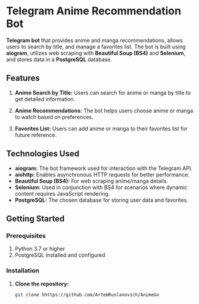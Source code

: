 # Telegram Anime Recommendation Bot

**Telegram bot** that provides anime and manga recommendations, allows users to search by title, and manage a favorites list. The bot is built using **aiogram**, utilizes web scraping with **Beautiful Soup (BS4)** and **Selenium**, and stores data in a **PostgreSQL** database.

## Features

1. **Anime Search by Title:** Users can search for anime or manga by title to get detailed information.

2. **Anime Recommendations:** The bot helps users choose anime or manga to watch based on preferences.

3. **Favorites List:** Users can add anime or manga to their favorites list for future reference.

## Technologies Used

- **aiogram:** The bot framework used for interaction with the Telegram API.
- **aiohttp:** Enables asynchronous HTTP requests for better performance.
- **Beautiful Soup (BS4):** For web scraping anime/manga details.
- **Selenium:** Used in conjunction with BS4 for scenarios where dynamic content requires JavaScript rendering.
- **PostgreSQL:** The chosen database for storing user data and favorites.

## Getting Started

### Prerequisites

1. Python 3.7 or higher
2. PostgreSQL installed and configured

### Installation

1. **Clone the repository:**

   ```bash
   git clone hhttps://github.com/ArtemRuslanovich/AnimeGo
